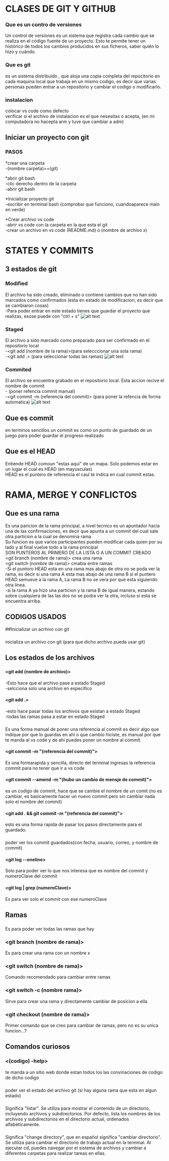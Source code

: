 # CLASES DE GIT Y GITHUB
### Que es un contro de versiones
Un control de versiones es un sistema que registra cada
cambio que se realiza en el código fuente de un proyecto. Esto
te permite tener un histórico de todos los cambios producidos
en sus ficheros, saber quién lo hizo y cuándo.

### Que es git
es un sistema distribuido , que aloja una copia completa del repocitorio en cada maquina local que trabaja en un mismo codigo, es decir que varias personas pueden entrar a un repositorio y cambiar el codigo o modificarlo.

### instalacion
colocar vs code como defecto\
verificar si el archivo de instalacion es el que nesesitas o acepta, (en mi computadora no hacepta arm y tuve que cambiar a adm)

## Iniciar un proyecto con git
### PASOS
*crear una carpeta\
-(nombre carpeta)==(git)

*abrir git bash\
-clic derecho dentro de la carpeta\
-abrir git bash

*Inicializar proyecto git\
-escribir <git init> en terminal bash (comprobar que funciono, cuandoaparece main en verde)

*Crear archivo vs code\
-abrir vs code con la carpeta en la que esta el git\
-crear un archivo en vs code (README.md) o (nombre de archivo x)

# STATES Y COMMITS

## 3 estados de git

### Modified
El archivo ha sido creado, eliminado o contiene cambios que no han sido marcados como confirmados (esta en estado de modificacion, es decir que se cambiaron cosas)\
-Para poder entrar en este estado tienes que guardar el proyecto que realizas, esose puede con "ctrl + s"
![alt text](image.png)

### Staged
El archivo a sido marcado como preparado para ser confirmado en el repositorio local\
-<git add (nombre de la rama)>(para selecccionar una sola rama)\
-<git add .> (para seleccionar todas las ramas)
![alt text](image-1.png)

### Commited
El archivo se encuentra grabado en el repositorio local. Esta accion recive el nombre de commit\
-<git commit> (poner refencia commit manual)\
-<git commit -m (referencia del commit)> (para poner la refencia de forma automatica)
![alt text](image-2.png)

## Que es commit
en terminos sencillos un commit es como un punto de guardado de un juego para poder guardar  el progreso realizado

## Que es el HEAD
Entiende HEAD comoun "estas aqui" de un mapa. Solo podemos estar en un lugar el cual es HEAD (en mayusculas)\
HEAD es el puntero de referencia el caul te indica en cual commit estas.

# RAMA, MERGE Y CONFLICTOS
## Que es una rama
Es una paricion de la rama principal, a nivel tecnico es un apuntador hacia una de las confirmaciones, es decir que apunta a un commit del cual sale  otra particion a la cual se denomina rama\
Su funcion es que varios participantes pueden modificar cada quien por su lado y al final vuelve todo a la rama principal\
SON PUNTEROS AL PRIMERO DE LA LISTA O A UN COMMIT CREADO\
<git branch (nombre de rama)> crea una rama\
<git switch (nombre de rama)> cmabia entre ramas\
-Si el puntoro HEAD esta en una rama mas abajo de otra no se poda ver la rama, es decir si una rama A esta mas abajo de una rama B si el puntero HEAD semueve a la rama A, La rama B no se vera por que esta siguiendo otra linea.\
-si la rama A ya hizo una particion y la rama B de igual manera, estando sobre cualquiera de las las dos no se podra ver la otra, incluso si esta se encuentra arriba.


## CODIGOS USADOS
##Inicializar un acrhivo con git

### <git init>
inicializa un archivo con git (para que dicho archivo pueda usar git)

## Los estados de los archivos

### <git add>
#### <git add (nombre de archivo)>
-Esto hace que  el archivo pase a estado Staged\
-selcciona solo una archivo en especifico

#### <git add .>
-esto hace pasar todas los archivos que existan a estado Staged\
-todas las ramas pasa a estar en estado Staged

### <git commit>
#### <git commit>
Es una forma  manual de poner una referencia al commit es decir algo que indique por que lo guardas en ahi o que cambio hiciste, es manual por que te manda al vs code y de ahi puedes poner un nombre al commit.

#### <git commit -m "(referencia del commit)">
Es una formarapida y sencilla, directo del terminal ingresas la referencia commit para no tener que ir a vs code

#### <git commit --amend -m "(hubo un cambio de mensje de commit)">
es un codigo de commit, hace que se cambie el nombre de un comit (no es cambiar, es basicamente hacer un nuevo commit pero sin cambiar nada solo el nombre del commit)

#### <git add . && git commit -m "(referencia del commit)">
esto es una forma rapida de pasar los pasos directamente para el guardado.

### <git log>
#### <git log>
poder ver los commit guardados(con fecha, usuario, correo, y nombre de commit)

#### <git log --oneline>
Solo para poder ver lo que nos interesa que es nombre del commit y numeroClave del commit

#### <git log | grep (numeroClave)>
Es para ver solo el commit con ese numeroClave

## Ramas

### <git branch>
Es para poder ver todas las ramas que hay

### <git branch (nombre de rama)>
Es para crear una rama con un nombre x

### <git switch (nombre de rama)>
Comando recomendado para cambiar entre ramas

### <git switch -c (nombre rama)>
Sirve para crear una rama y directamente cambiar de posicion a ella 

### <git checkout (nombre de rama)>
Primer comando que se creo para cambiar de ramas, pero no es su unica funcion...?

## Comandos curiosos

### <(codigo) -help>
te manda a un sitio web donde estan todos los las convinaciones de codigo de dicho codigo

### <git status>
poder ver el estado del archivo git (si hay alguna rama que esta en algun estado)

### <ls>
Significa "listar". Se utiliza para mostrar el contenido de un directorio, incluyendo archivos y subdirectorios. Por defecto, lista los nombres de los archivos y subdirectorios en el directorio actual, ordenados alfabéticamente. 

### <cd>
Significa "change directory", que en español significa "cambiar directorio". Se utiliza para cambiar el directorio de trabajo actual en la terminal. Al ejecutar cd, puedes navegar por el sistema de archivos y cambiar a diferentes carpetas para realizar tareas en ellas.